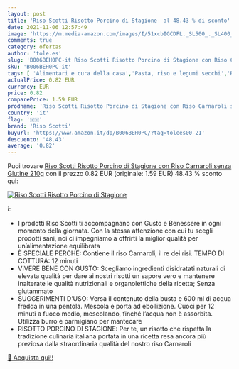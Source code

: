 ```yaml
---
layout: post
title: 'Riso Scotti Risotto Porcino di Stagione  al 48.43 % di sconto'
date: 2021-11-06 12:57:49
image: 'https://m.media-amazon.com/images/I/51xcbIGCDFL._SL500_._SL400_.jpg'
comments: true
category: ofertas
author: 'tole.es'
slug: 'B006BEH0PC-it Riso Scotti Risotto Porcino di Stagione con Riso Carnaroli...'
sku: 'B006BEH0PC-it'
tags: [ 'Alimentari e cura della casa','Pasta, riso e legumi secchi','Riso','Riso Bianco','riso scotti', ]
actualPrice: 0.82 EUR
currency: EUR
price: 0.82
comparePrice: 1.59 EUR
prodname: 'Riso Scotti Risotto Porcino di Stagione con Riso Carnaroli senza Glutine  210g'
country: 'it'
flag: '🇮🇹'
brand: 'Riso Scotti'
buyurl: 'https://www.amazon.it/dp/B006BEH0PC/?tag=tolees00-21'
descuento: '48.43'
average: '0.82'
---
```


Puoi trovare [Riso Scotti Risotto Porcino di Stagione con Riso Carnaroli senza Glutine  210g](https://www.amazon.it/dp/B006BEH0PC/?tag=tolees00-21) con il prezzo 0.82 EUR (originale: 1.59 EUR) 48.43 % sconto qui:

[![Riso Scotti Risotto Porcino di Stagione ](https://m.media-amazon.com/images/I/51xcbIGCDFL._SL500_._SL400_.jpg)](https://www.amazon.it/dp/B006BEH0PC/?tag=tolees00-21)

ℹ️:

- I prodotti Riso Scotti ti accompagnano con Gusto e Benessere in ogni momento della giornata. Con la stessa attenzione con cui tu scegli prodotti sani, noi ci impegniamo a offrirti la miglior qualità per un’alimentazione equilibrata
- È SPECIALE PERCHÉ: Contiene il riso Carnaroli, il re dei risi. TEMPO DI COTTURA: 12 minuti
- VIVERE BENE CON GUSTO: Scegliamo ingredienti disidratati naturali di elevata qualità per dare ai nostri risotti un sapore vero e mantenere inalterate le qualità nutrizionali e organolettiche della ricetta; Senza glutammato
- SUGGERIMENTI D’USO: Versa il contenuto della busta e 600 ml di acqua fredda in una pentola. Mescola e porta ad ebollizione. Cuoci per 12 minuti a fuoco medio, mescolando, finché l’acqua non è assorbita. Utilizza burro e parmigiano per mantecare
- RISOTTO PORCINO DI STAGIONE: Per te, un risotto che rispetta la tradizione culinaria italiana portata in una ricetta resa ancora più preziosa dalla straordinaria qualità del nostro riso Carnaroli

[🛒 Acquista qui!!](https://www.amazon.it/dp/B006BEH0PC/?tag=tolees00-21)
